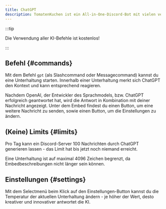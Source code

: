 ```yaml
---
title: ChatGPT
description: TomatenKuchen ist ein All-in-One-Discord-Bot mit vielen verschiedenen Funktionen. Diese Docs-Seite erklärt die vielfältigen ChatGPT-Funktionen.
---
```


:::tip

Die Verwendung aller KI-Befehle ist kostenlos!

:::

## Befehl {#commands}

Mit dem Befehl `gpt` (als Slashcommand oder Messagecommand) kannst du eine Unterhaltung starten. Innerhalb einer Unterhaltung merkt sich ChatGPT den Kontext und kann entsprechend reagieren.

Nachdem OpenAI, der Entwickler des Sprachmodels, bzw. ChatGPT erfolgreich geantwortet hat, wird die Antwort in Kombination mit deiner Nachricht angezeigt. Unter dem Embed findest du einen Button, um eine weitere Nachricht zu senden, sowie einen Button, um die Einstellungen zu ändern.

## (Keine) Limits {#limits}

Pro Tag kann ein Discord-Server 100 Nachrichten durch ChatGPT generieren lassen - das Limit hat bis jetzt noch niemand erreicht.

Eine Unterhaltung ist auf maximal 4096 Zeichen begrenzt, da Embedbeschreibungen nicht länger sein können.

## Einstellungen {#settings}

Mit dem Selectmenü beim Klick auf den Einstellungen-Button kannst du die Temperatur der aktuellen Unterhaltung ändern - je höher der Wert, desto kreativer und innovativer antwortet die KI.
